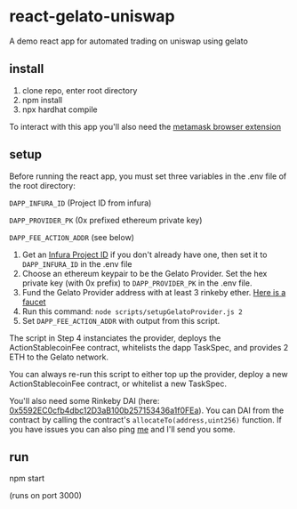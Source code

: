 # react-gelato-uniswap
A demo react app for automated trading on uniswap using gelato

## install

1. clone repo, enter root directory
2. npm install
3. npx hardhat compile

To interact with this app you'll also need the [metamask browser extension](https://metamask.io)

## setup 

Before running the react app, you must set three variables in the .env file of the root directory:

`DAPP_INFURA_ID` (Project ID from infura)

`DAPP_PROVIDER_PK` (0x prefixed ethereum private key)

`DAPP_FEE_ACTION_ADDR` (see below)


1. Get an [Infura Project ID](https://infura.io) if you don't already have one, then set it to `DAPP_INFURA_ID` in the .env file
2. Choose an ethereum keypair to be the Gelato Provider. Set the hex private key (with 0x prefix) to `DAPP_PROVIDER_PK` in the .env file.
3. Fund the Gelato Provider address with at least 3 rinkeby ether. [Here is a faucet](https://faucet.rinkeby.io/)
4. Run this command: `node scripts/setupGelatoProvider.js 2`
5. Set `DAPP_FEE_ACTION_ADDR` with output from this script.

The script in Step 4 instanciates the provider, deploys the ActionStablecoinFee contract, whitelists the dapp TaskSpec, and provides 2 ETH to the Gelato network.

You can always re-run this script to either top up the provider, deploy a new ActionStablecoinFee contract, or whitelist a new TaskSpec.

You'll also need some Rinkeby DAI (here: [0x5592EC0cfb4dbc12D3aB100b257153436a1f0FEa](https://rinkeby.etherscan.io/address/0x5592EC0cfb4dbc12D3aB100b257153436a1f0FEa)). You can DAI from the contract by calling the contract's `allocateTo(address,uint256)` function. If you have issues you can also ping [me](https://github.com/superarius) and I'll send you some.

## run 

npm start

(runs on port 3000)


